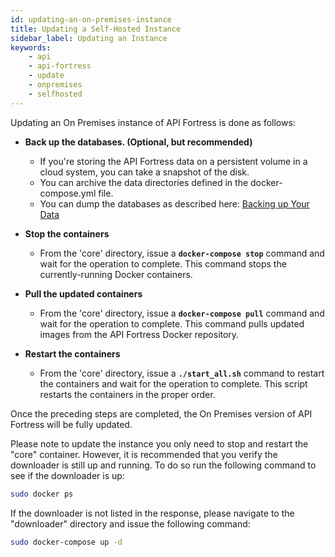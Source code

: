 ```yaml
---
id: updating-an-on-premises-instance
title: Updating a Self-Hosted Instance
sidebar_label: Updating an Instance
keywords:
    - api
    - api-fortress
    - update
    - onpremises
    - selfhosted
---
```


Updating an On Premises instance of API Fortress is done as follows:

- **Back up the databases. (Optional, but recommended)** 
    - If you're storing the API Fortress data on a persistent volume in a cloud system, you can take a snapshot of the disk.
    - You can archive the data directories defined in the docker-compose.yml file.
    - You can dump the databases as described here: [Backing up Your Data](/api-testing/mark2/self-hosted/on-premises-backing-up-your-data)

- **Stop the containers**
    - From the 'core' directory, issue a **`docker-compose stop`** command and wait for the operation to complete. This command stops the currently-running Docker containers.

- **Pull the updated containers**
    - From the 'core' directory, issue a **`docker-compose pull`** command and wait for the operation to complete. This command pulls updated images from the API Fortress Docker repository.

- **Restart the containers**
    - From the 'core' directory, issue a **`./start_all.sh`** command to restart the containers and wait for the operation to complete. This script restarts the containers in the proper order.

Once the preceding steps are completed, the On Premises version of API Fortress will be fully updated.

Please note to update the instance you only need to stop and restart the "core" container. However, it is recommended that you verify the downloader is still up and running. To do so run the following command to see if the downloader is up:

```bash
sudo docker ps
```

If the downloader is not listed in the response, please navigate to the "downloader" directory and issue the following command:

```bash
sudo docker-compose up -d
```